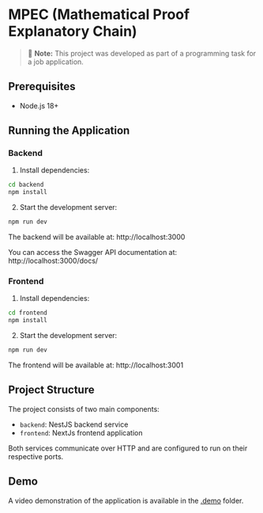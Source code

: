 # MPEC (Mathematical Proof Explanatory Chain)

> 📌 **Note:** This project was developed as part of a programming task for a job application.

## Prerequisites

- Node.js 18+

## Running the Application

### Backend

1. Install dependencies:
```bash
cd backend
npm install
```

2. Start the development server:
```bash
npm run dev
```

The backend will be available at: http://localhost:3000

You can access the Swagger API documentation at: http://localhost:3000/docs/

### Frontend

1. Install dependencies:
```bash
cd frontend
npm install
```

2. Start the development server:
```bash
npm run dev
```

The frontend will be available at: http://localhost:3001

## Project Structure

The project consists of two main components:
- `backend`: NestJS backend service
- `frontend`: NextJs frontend application

Both services communicate over HTTP and are configured to run on their respective ports.

## Demo

A video demonstration of the application is available in the [.demo](.demo/demo.mp4) folder.
